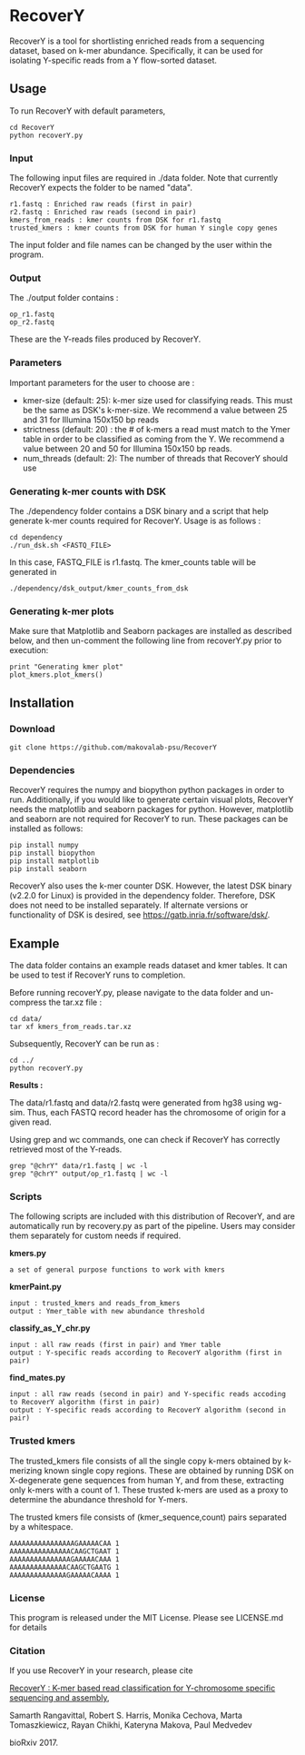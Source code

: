 # RecoverY

RecoverY is a tool for shortlisting enriched reads from a sequencing dataset, based on k-mer abundance. Specifically, it can be used for isolating Y-specific reads from a Y flow-sorted dataset.

## Usage 

To run RecoverY with default parameters, 

	cd RecoverY
	python recoverY.py

### Input

The following input files are required in ./data folder. 
Note that currently RecoverY expects the folder to be named "data".
    		
	r1.fastq : Enriched raw reads (first in pair) 
	r2.fastq : Enriched raw reads (second in pair) 
	kmers_from_reads : kmer counts from DSK for r1.fastq
	trusted_kmers : kmer counts from DSK for human Y single copy genes

The input folder and file names can be changed by the user within the program. 


### Output 

The ./output folder contains :

 	op_r1.fastq
	op_r2.fastq

These are the Y-reads files produced by RecoverY.  


### Parameters
Important parameters for the user to choose are : 

- kmer-size (default: 25): k-mer size used for classifying reads. This must be the same as DSK's k-mer-size. We recommend a value between 25 and 31 for Illumina 150x150 bp reads
- strictness (default: 20) : the # of k-mers a read must match to the Ymer table in order to be classified as coming from the Y. We recommend a value between 20 and 50 for Illumina 150x150 bp reads.
- num\_threads (default: 2): The number of threads that RecoverY should use


### Generating k-mer counts with DSK

The ./dependency folder contains a DSK binary and a script that help generate k-mer counts required for RecoverY. Usage is as follows :

    cd dependency
    ./run_dsk.sh <FASTQ_FILE>

In this case, FASTQ_FILE is r1.fastq. 
The kmer_counts table will be generated in 

    ./dependency/dsk_output/kmer_counts_from_dsk


### Generating k-mer plots 

Make sure that Matplotlib and Seaborn packages are installed as described below, and then un-comment the following line from recoverY.py prior to execution:

	print "Generating kmer plot"
	plot_kmers.plot_kmers()



## Installation 

### Download

	git clone https://github.com/makovalab-psu/RecoverY
	

### Dependencies 

RecoverY requires the numpy and biopython python packages in order to run.
Additionally, if you would like to generate certain visual plots, RecoverY needs the matplotlib and seaborn packages for python.
However, matplotlib and seaborn are not required for RecoverY to run. These packages can be installed as follows:

    pip install numpy
    pip install biopython
    pip install matplotlib
    pip install seaborn

RecoverY also uses the k-mer counter DSK. 
However, the latest DSK binary (v2.2.0 for Linux) is provided in the dependency folder. 
Therefore, DSK does not need to be installed separately. 
If alternate versions or functionality of DSK is desired, see https://gatb.inria.fr/software/dsk/.


## Example

The data folder contains an example reads dataset and kmer tables. 
It can be used to test if RecoverY runs to completion. 

Before running recoverY.py, please navigate to the data folder and un-compress the tar.xz file : 

	cd data/
	tar xf kmers_from_reads.tar.xz

Subsequently, RecoverY can be run as : 

	cd ../
	python recoverY.py
	
**Results :**

The data/r1.fastq and data/r2.fastq were generated from hg38 using wg-sim.
Thus, each FASTQ record header has the chromosome of origin for a given read. 

Using grep and wc commands, one can check if RecoverY has correctly retrieved most of the Y-reads. 

	grep "@chrY" data/r1.fastq | wc -l
	grep "@chrY" output/op_r1.fastq | wc -l




### Scripts 

The following scripts are included with this distribution of RecoverY, and are automatically run by recovery.py as part of the pipeline. Users may consider them separately for custom needs if required. 

	
**kmers.py** 
	
	a set of general purpose functions to work with kmers

**kmerPaint.py**
	
	input : trusted_kmers and reads_from_kmers 
	output : Ymer_table with new abundance threshold

**classify_as_Y_chr.py**
	
	input : all raw reads (first in pair) and Ymer table
	output : Y-specific reads according to RecoverY algorithm (first in pair)

**find_mates.py** 

	input : all raw reads (second in pair) and Y-specific reads accoding to RecoverY algorithm (first in pair)
	output : Y-specific reads according to RecoverY algorithm (second in pair)

### Trusted kmers 

The trusted_kmers file consists of all the single copy k-mers obtained by k-merizing known single copy regions. These are obtained by running DSK on X-degenerate gene sequences from human Y, and from these, extracting only k-mers with a count of 1. These trusted k-mers are used as a proxy to determine the abundance threshold for Y-mers. 

The trusted kmers file consists of (kmer_sequence,count) pairs separated by a whitespace. 
	
	AAAAAAAAAAAAAAAAGAAAAACAA 1
	AAAAAAAAAAAAAAACAAGCTGAAT 1
	AAAAAAAAAAAAAAAGAAAAACAAA 1
	AAAAAAAAAAAAAACAAGCTGAATG 1
	AAAAAAAAAAAAAAGAAAAACAAAA 1
	

### License
This program is released under the MIT License. Please see LICENSE.md for details


### Citation
If you use RecoverY in your research, please cite 

[RecoverY : K-mer based read classification for Y-chromosome specific sequencing and assembly](https://doi.org/10.1101/148114), 

Samarth Rangavittal, Robert S. Harris, Monika Cechova, Marta Tomaszkiewicz, Rayan Chikhi, Kateryna Makova, Paul Medvedev

bioRxiv 2017.
